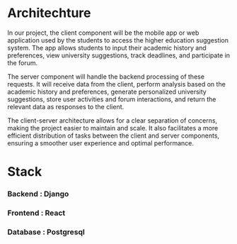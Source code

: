 # Architechture

In our project, the client component will be the mobile app or web application used by the students to access the higher education suggestion system. The app allows students to input their academic history and preferences, view university suggestions, track deadlines, and participate in the forum.

The server component will handle the backend processing of these requests. It will receive data from the client, perform analysis based on the academic history and preferences, generate personalized university suggestions, store user activities and forum interactions, and return the relevant data as responses to the client.

The client-server architecture allows for a clear separation of concerns, making the project easier to maintain and scale. It also facilitates a more efficient distribution of tasks between the client and server components, ensuring a smoother user experience and optimal performance.
<br>

# Stack

### Backend : Django

### Frontend : React

### Database : Postgresql